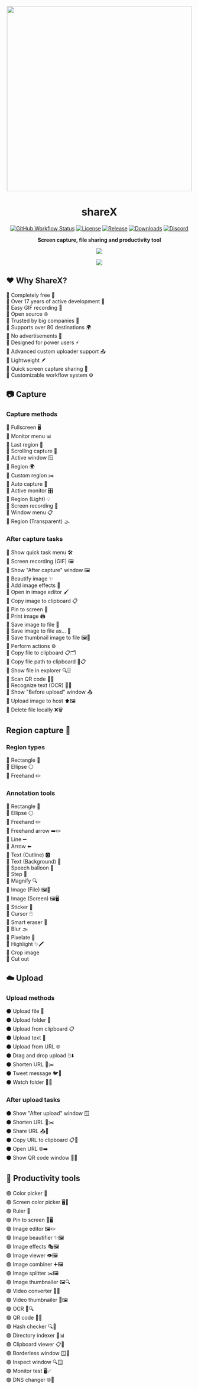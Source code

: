 <div align="center"><img src="https://github.com/user-attachments/assets/634b3a26-a15c-47b4-aed1-5cfcf498ddb6" width="500">

<h1 align="center">shareX</h1>
<div align="center">
  <a href="https://github.com/ShareX/ShareX/actions/workflows/build.yml"><img src="https://img.shields.io/github/actions/workflow/status/ShareX/ShareX/build.yml?branch=develop&label=Build&cacheSeconds=3600" alt="GitHub Workflow Status"/></a>
  <a href="./LICENSE.txt"><img src="https://img.shields.io/github/license/ShareX/ShareX?label=License&color=brightgreen&cacheSeconds=3600" alt="License"/></a>
  <a href="https://github.com/ShareX/ShareX/releases/latest"><img src="https://img.shields.io/github/v/release/ShareX/ShareX?label=Release&color=brightgreen&cacheSeconds=3600" alt="Release"/></a>
  <a href="https://getsharex.com/downloads"><img src="https://img.shields.io/github/downloads/ShareX/ShareX/total?label=Downloads&cacheSeconds=3600" alt="Downloads"/></a>
  <a href="https://discord.gg/ShareX"><img src="https://img.shields.io/discord/194170124859736065?label=Discord&cacheSeconds=3600" alt="Discord"/></a>
</div>
<p align="center"><b>Screen capture, file sharing and productivity tool</b></p>

<div align="center"><img src="https://github.com/user-attachments/assets/7b53cc3f-c8e1-4129-bad7-cfc42555080f">
<br>

<a href="#"><img src="https://github.com/user-attachments/assets/92b0d941-c137-4260-93d4-fe852a3d402d"></a>


<div align="left"> 
<h2>❤ Why ShareX?</h2> 
🔘 Completely free 💸
<br>
🔘 Over 17 years of active development 📅
<br>
🔘 Easy GIF recording 🎥
<br>
🔘 Open source 🌐
<br>
🔘 Trusted by big companies 🏢
<br>
🔘 Supports over 80 destinations 🌍
<br>
🔘 No advertisements 🚫
<br>
🔘 Designed for power users ⚡️
<br>
🔘 Advanced custom uploader support 📤
<br>
🔘 Lightweight 🪶
<br>
🔘 Quick screen capture sharing 📸
<br>
🔘 Customizable workflow system ⚙️

<h2>📷 Capture </h2>
<h3>Capture methods</h3>

🔵 Fullscreen 🖥️
<br>
🔵 Monitor menu 📊
<br>
🔵 Last region 📍
<br>
🔵 Scrolling capture 📜
<br>
🔵 Active window 🪟
<br>
🔵 Region 🌍
<br>
🔵 Custom region ✂️
<br>
🔵 Auto capture 🤖
<br>
🔵 Active monitor 🎛️
<br>
🔵 Region (Light) 💡
<br>
🔵 Screen recording 🎥
<br>
🔵 Window menu 📋
<br>
🔵 Region (Transparent) 🌫️

<h3>After capture tasks</h3>

🔵 Show quick task menu 🛠️ <br>
🔵 Screen recording (GIF) 🖼️ <br>
🔵 Show "After capture" window 🖼️ <br>
🔵 Beautify image ✨ <br>
🔵 Add image effects 🎨 <br>
🔵 Open in image editor 🖌️ <br>
🔵 Copy image to clipboard 📋 <br>
🔵 Pin to screen 📌 <br>
🔵 Print image 🖨️ <br>
🔵 Save image to file 💾 <br>
🔵 Save image to file as... 📂 <br>
🔵 Save thumbnail image to file 🖼️💾 <br>
🔵 Perform actions ⚙️ <br>
🔵 Copy file to clipboard 📋🗂️ <br>
🔵 Copy file path to clipboard 📍📋 <br>
🔵 Show file in explorer 🔍🗄️ <br>
🔵 Scan QR code 📱🔳 <br>
🔵 Recognize text (OCR) 📝🤖 <br>
🔵 Show "Before upload" window 📤 <br>
🔵 Upload image to host ⬆️🖼️ <br>
🔵 Delete file locally ❌🗑️ <br>

<h2>Region capture 📝</h2>
<h3>Region types</h3>
🔴 Rectangle 📏 <br> 
🔴 Ellipse ⚪️ <br>
🔴 Freehand ✏️ <br>
<h3>Annotation tools</h3>
🔴 Rectangle 📏 <br>
🔴 Ellipse ⚪️ <br>
🔴 Freehand ✏️ <br>
🔴 Freehand arrow ➡️✏️ <br>
🔴 Line ➖ <br>
🔴 Arrow ⬅️ <br>
🔴 Text (Outline) 🅾️ <br>
🔴 Text (Background) 📝 <br>
🔴 Speech balloon 💬 <br>
🔴 Step 👣 <br>
🔴 Magnify 🔍 <br>
🔴 Image (File) 🖼️📁 <br>
🔴 Image (Screen) 🖼️🖥️ <br>
🔴 Sticker 🌟 <br>
🔴 Cursor 🖱️ <br>
🔴 Smart eraser 🧹 <br>
🔴 Blur 🌫️ <br>
🔴 Pixelate 🔲 <br>
🔴 Highlight ✨🖍️ <br>
🔴 Crop image <br>
🔴 Cut out <br>

<h2>☁️ Upload</h2>
<h3>Upload methods</h3>
⚫️ Upload file 📁 <br>
⚫️ Upload folder 📂 <br>
⚫️ Upload from clipboard 📋 <br>
⚫️ Upload text 📝 <br>
⚫️ Upload from URL 🌐 <br>
⚫️ Drag and drop upload 🖱️⬇️ <br>
⚫️ Shorten URL 🔗✂️ <br>
⚫️ Tweet message 🐦💬 <br>
⚫️ Watch folder 👀📁 <br>
<h3>After upload tasks</h3>
⚫️ Show "After upload" window 🪟 <br>
⚫️ Shorten URL 🔗✂️ <br>
⚫️ Share URL 📤🔗 <br>
⚫️ Copy URL to clipboard 📋🔗 <br>
⚫️ Open URL 🌐➡️ <br>
⚫️ Show QR code window 📱🔳 <br>

<h2>🔧 Productivity tools</h2>
🟢 Color picker 🎨 <br>
🟢 Screen color picker 🖥️🎨 <br>
🟢 Ruler 📏 <br>
🟢 Pin to screen 📌🖥️ <br>
🟢 Image editor 🖼️✏️ <br>
🟢 Image beautifier ✨🖼️ <br>
🟢 Image effects 🎭🖼️ <br>
🟢 Image viewer 👁️🖼️ <br>
🟢 Image combiner ➕🖼️ <br>
🟢 Image splitter ✂️🖼️ <br>
🟢 Image thumbnailer 🖼️🔍 <br>
🟢 Video converter 🎥🔄 <br>
🟢 Video thumbnailer 🎥🖼️ <br>
🟢 OCR 📄🔍 <br>
🟢 QR code 📱🔳 <br>
🟢 Hash checker 🔍🔑 <br>
🟢 Directory indexer 📂📊 <br>
🟢 Clipboard viewer 📋👀 <br>
🟢 Borderless window 🪟🚫 <br>
🟢 Inspect window 🔍🪟 <br>
🟢 Monitor test 🖥️✅ <br>
🟢 DNS changer 🌐🔄 <br>
</div> 
<br>


